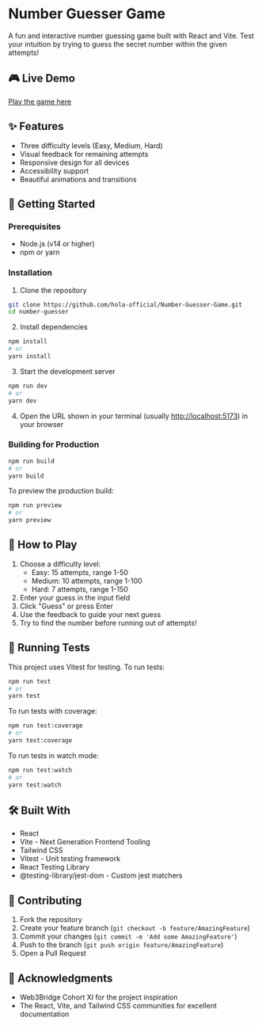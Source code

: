# Number Guesser Game

A fun and interactive number guessing game built with React and Vite. Test your intuition by trying to guess the secret number within the given attempts!

## 🎮 Live Demo

[Play the game here](https://numberguesser-game.vercel.app/)

## ✨ Features

- Three difficulty levels (Easy, Medium, Hard)
- Visual feedback for remaining attempts
- Responsive design for all devices
- Accessibility support
- Beautiful animations and transitions

## 🚀 Getting Started

### Prerequisites

- Node.js (v14 or higher)
- npm or yarn

### Installation

1. Clone the repository
```bash
git clone https://github.com/hola-official/Number-Guesser-Game.git
cd number-guesser
```

2. Install dependencies
```bash
npm install
# or
yarn install
```

3. Start the development server
```bash
npm run dev
# or
yarn dev
```

4. Open the URL shown in your terminal (usually [http://localhost:5173](http://localhost:5173)) in your browser

### Building for Production

```bash
npm run build
# or
yarn build
```

To preview the production build:
```bash
npm run preview
# or
yarn preview
```

## 🎯 How to Play

1. Choose a difficulty level:
   - Easy: 15 attempts, range 1-50
   - Medium: 10 attempts, range 1-100
   - Hard: 7 attempts, range 1-150
2. Enter your guess in the input field
3. Click "Guess" or press Enter
4. Use the feedback to guide your next guess
5. Try to find the number before running out of attempts!

## 🧪 Running Tests

This project uses Vitest for testing. To run tests:

```bash
npm run test
# or
yarn test
```

To run tests with coverage:
```bash
npm run test:coverage
# or
yarn test:coverage
```

To run tests in watch mode:
```bash
npm run test:watch
# or
yarn test:watch
```

## 🛠️ Built With

- React
- Vite - Next Generation Frontend Tooling
- Tailwind CSS
- Vitest - Unit testing framework
- React Testing Library
- @testing-library/jest-dom - Custom jest matchers

## 🤝 Contributing

1. Fork the repository
2. Create your feature branch (`git checkout -b feature/AmazingFeature`)
3. Commit your changes (`git commit -m 'Add some AmazingFeature'`)
4. Push to the branch (`git push origin feature/AmazingFeature`)
5. Open a Pull Request

## 🌟 Acknowledgments

- Web3Bridge Cohort XI for the project inspiration
- The React, Vite, and Tailwind CSS communities for excellent documentation
